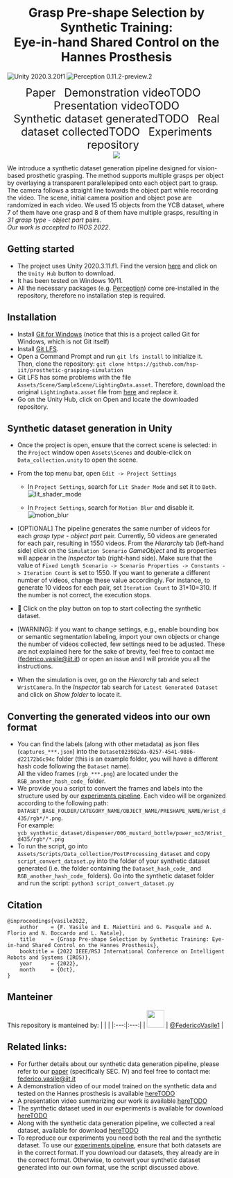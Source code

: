 
<div align="center">    

# Grasp Pre-shape Selection by Synthetic Training: <br>Eye-in-hand Shared Control on the Hannes Prosthesis 
</div>

<img src="https://img.shields.io/badge/Unity-2020.3.11f1-green.svg?style=flat-square" alt="Unity 2020.3.20f1"> <img src="https://img.shields.io/badge/Perception-0.11.2--preview.2-blue.svg?style=flat-square" alt="Perception 0.11.2-preview.2">



<p align="center">
  <a href="https://arxiv.org/abs/2203.09812" style="font-size: 25px; text-decoration: none">Paper</a>
  &nbsp; &nbsp;
  <a href="" style="font-size: 25px; text-decoration: none">Demonstration videoTODO</a>
  &nbsp; &nbsp;
  <a href="" style="font-size: 25px; text-decoration: none">Presentation videoTODO</a>
  <br>
  <a href="" style="font-size: 25px; text-decoration: none">Synthetic dataset generatedTODO</a>
  &nbsp; &nbsp;
  <a href="" style="font-size: 25px; text-decoration: none">Real dataset collectedTODO</a>
  &nbsp; &nbsp;
  <a href="https://github.com/hsp-iit/prosthetic-grasping-experiments" style="font-size: 25px; text-decoration: none">Experiments repository</a>
  &nbsp; &nbsp;
  <br>
  <img src="synthetic_samples.gif">
</p>

We introduce a synthetic dataset generation pipeline designed for vision-based prosthetic grasping. The method supports multiple grasps per object by overlaying a transparent parallelepiped onto each object part to grasp. The camera follows a straight line towards the object part while recording the video. The scene, initial camera position and object pose are randomized in each video. We used 15 objects from the YCB dataset, where 7 of them have one grasp and 8 of them have multiple grasps, resulting in _31 grasp type - object part_ pairs.<br>_Our work is accepted to IROS 2022_.

## Getting started
- The project uses Unity 2020.3.11.f1. Find the version [here](https://unity3d.com/get-unity/download/archive) and click on the `Unity Hub` button to download.
- It has been tested on Windows 10/11.
- All the necessary packages (e.g. [Perception](https://github.com/Unity-Technologies/com.unity.perception)) come pre-installed in the repository, therefore no installation step is required.

## Installation
- Install [Git for Windows](https://git-scm.com/download/win) (notice that this is a project called Git for Windows, which is not Git itself)
- Install [Git LFS](https://docs.github.com/en/repositories/working-with-files/managing-large-files/installing-git-large-file-storage). 
- Open a Command Prompt and run `git lfs install` to initialize it.<br>Then, clone the repository: `git clone https://github.com/hsp-iit/prosthetic-grasping-simulation`
- Git LFS has some problems with the file `Assets/Scene/SampleScene/LightingData.asset`. Therefore, download the original `LightingData.asset` file from [here](https://istitutoitalianotecnologia-my.sharepoint.com/:u:/r/personal/federico_vasile_iit_it/Documents/LightingData.asset?csf=1&web=1&e=1ZSYYa) and replace it.
- Go on the Unity Hub, click on Open and locate the downloaded repository.

## Synthetic dataset generation in Unity
- Once the project is open, ensure that the correct scene is selected: in the `Project` window open `Assets\Scenes` and double-click on `Data_collection.unity` to open the scene.
- From the top menu bar, open `Edit -> Project Settings`
  - In `Project Settings`, search for `Lit Shader Mode` and set it to `Both`.
  ![lit_shader_mode](https://user-images.githubusercontent.com/50639319/192339142-3e17b12c-f81f-4828-ac54-b609185cb2d3.png)

  - In `Project Settings`, search for `Motion Blur` and disable it.
  ![motion_blur](https://user-images.githubusercontent.com/50639319/192340209-f4924a9e-977d-44c3-aee9-19729006eb70.png)

- [OPTIONAL] The pipeline generates the same number of videos for each _grasp type - object part_ pair. Currently, 50 videos are generated for each pair, resulting in 1550 videos. From the _Hierarchy_ tab (left-hand side) click on the `Simulation Scenario` _GameObject_ and its properties will appear in the _Inspector_ tab (right-hand side). Make sure that the value of `Fixed Length Scenario -> Scenario Properties -> Constants -> Iteration Count` is set to 1550. If you want to generate a different number of videos, change these value accordingly. For instance, to generate 10 videos for each pair, set `Iteration Count` to 31*10=310. If the number is not correct, the execution stops.
- :rocket: Click on the play button on top to start collecting the synthetic dataset.
- [WARNING]: if you want to change settings, e.g., enable bounding box or semantic segmentation labeling, import your own objects or change the number of videos collected, few settings need to be adjusted. These are not explained here for the sake of brevity, feel free to contact me (federico.vasile@iit.it) or open an issue and I will provide you all the instructions.
- When the simulation is over, go on the _Hierarchy_ tab and select `WristCamera`. In the _Inspector_ tab search for `Latest Generated Dataset` and click on _Show folder_ to locate it.

## Converting the generated videos into our own format
- You can find the labels (along with other metadata) as json files (`captures_***.json`) into the `Dataset023982da-0257-4541-9886-d22172b6c94c` folder (this is an example folder, you will have a different hash code following the `Dataset` name). <br>All the video frames (`rgb_***.png`) are located under the `RGB_another_hash_code_` folder.
- We provide you a script to convert the frames and labels into the structure used by our [experiments pipeline](https://github.com/hsp-iit/prosthetic-grasping-experiments). Each video will be organized according to the following path: `DATASET_BASE_FOLDER/CATEGORY_NAME/OBJECT_NAME/PRESHAPE_NAME/Wrist_d435/rgb*/*.png`. <br>For example: `ycb_synthetic_dataset/dispenser/006_mustard_bottle/power_no3/Wrist_d435/rgb*/*.png`
- To run the script, go into `Assets/Scripts/Data_collection/PostProcessing_dataset` and copy `script_convert_dataset.py` into the folder of your synthetic dataset generated (i.e. the folder containing the `Dataset_hash_code_` and `RGB_another_hash_code_` folders). Go into the synthetic dataset folder and run the script: `python3 script_convert_dataset.py`

## Citation
```
@inproceedings{vasile2022,
    author    = {F. Vasile and E. Maiettini and G. Pasquale and A. Florio and N. Boccardo and L. Natale},
    title     = {Grasp Pre-shape Selection by Synthetic Training: Eye-in-hand Shared Control on the Hannes Prosthesis},
    booktitle = {2022 IEEE/RSJ International Conference on Intelligent Robots and Systems (IROS)},
    year      = {2022},
    month     = {Oct},
}
```
## Manteiner
This repository is manteined by:
| | |
|:---:|:---:|
| [<img src="https://github.com/FedericoVasile1.png" width="40">](https://github.com/FedericoVasile1) | [@FedericoVasile1](https://github.com/FedericoVasile1) |

## Related links:
- For further details about our synthetic data generation pipeline, please refer to our [paper](https://arxiv.org/abs/2203.09812) (specifically SEC. IV) and feel free to contact me: federico.vasile@iit.it
- A demonstration video of our model trained on the synthetic data and tested on the Hannes prosthesis is available [hereTODO]()
- A presentation video summarizing our work is available [hereTODO]()
- The synthetic dataset used in our experiments is available for download [hereTODO]()
- Along with the synthetic data generation pipeline, we collected a real dataset, available for download [hereTODO]()
- To reproduce our experiments  you need both the real and the synthetic dataset. To use our [experiments pipeline](https://github.com/hsp-iit/prosthetic-grasping-experiments), ensure that both datasets are in the correct format. If you download our datasets, they already are in the correct format. Otherwise, to convert your synthetic dataset generated into our own format, use the script discussed above.
